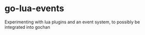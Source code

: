 # go-lua-events
Experimenting with lua plugins and an event system, to possibly be integrated into gochan
